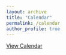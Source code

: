 ```yaml
---
layout: archive
title: "Calendar"
permalink: /calendar
author_profile: true
---
```

<!---<iframe src="https://outlook.live.com/owa/calendar/4bff5ef7-43de-46ad-8afd-42b9ccca94a6/697798c5-14be-45d5-802d-ef82657e003a/cid-DF384B4B4029F4EE/index.html" style="border:solid 1px #777" width="100%" height="600" frameborder="0" scrolling="no"></iframe>--->
[View Calendar](https://outlook.live.com/owa/calendar/4bff5ef7-43de-46ad-8afd-42b9ccca94a6/697798c5-14be-45d5-802d-ef82657e003a/cid-DF384B4B4029F4EE/index.html)<br>
